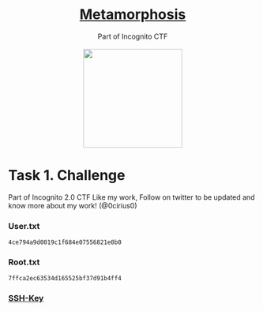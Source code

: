 # <div align="center">[Metamorphosis](https://tryhackme.com/r/room/metamorphosis)</div>
<div align="center">Part of Incognito CTF</div><br>

<div align="center">
<img src="https://github.com/user-attachments/assets/6def35f2-455a-45cb-986a-4195a6e33b23" height="200"></img>
</div>

# Task 1. Challenge

Part of Incognito 2.0 CTF
Like my work, Follow on twitter to be updated and know more about my work! (@0cirius0)

### User.txt
```
4ce794a9d0019c1f684e07556821e0b0
```
### Root.txt
```
7ffca2ec63534d165525bf37d91b4ff4
```

### [SSH-Key](https://github.com/Esther7171/THM-Walkthroughs/blob/main/Room/Metamorphosis/id_rsa.md)
